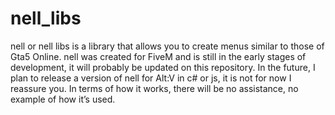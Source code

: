 # nell_libs
nell or nell libs is a library that allows you to create menus similar to those of Gta5 Online. nell was created for FiveM and is still in the early stages of development, it will probably be updated on this repository. In the future, I plan to release a version of nell for Alt:V in c# or js, it is not for now I reassure you. In terms of how it works, there will be no assistance, no example of how it’s used.
